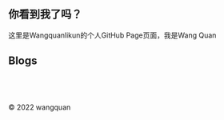 ## **你看到我了吗？**  

这里是Wangquanlikun的个人GitHub Page页面，我是Wang Quan  

## **Blogs**  


## &emsp;   

© 2022 wangquan  
